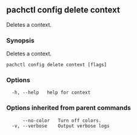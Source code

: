 ## pachctl config delete context

Deletes a context.

### Synopsis

Deletes a context.

```
pachctl config delete context [flags]
```

### Options

```
  -h, --help   help for context
```

### Options inherited from parent commands

```
      --no-color   Turn off colors.
  -v, --verbose    Output verbose logs
```
